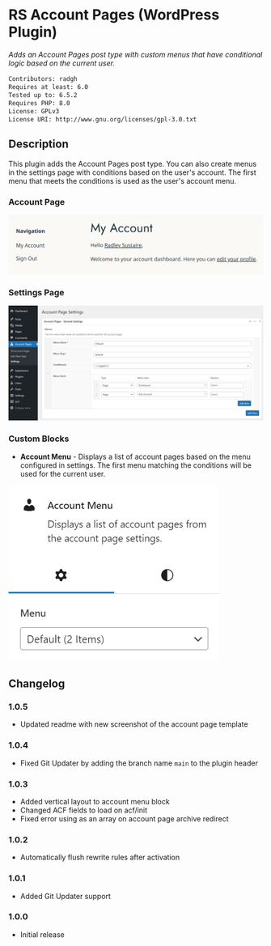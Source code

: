 # RS Account Pages (WordPress Plugin)

_Adds an Account Pages post type with custom menus that have conditional logic based on the current user._

```
Contributors: radgh
Requires at least: 6.0
Tested up to: 6.5.2
Requires PHP: 8.0
License: GPLv3
License URI: http://www.gnu.org/licenses/gpl-3.0.txt
```

## Description

This plugin adds the Account Pages post type. You can also create menus in the settings page with conditions based on the user's account. The first menu that meets the conditions is used as the user's account menu.

### Account Page

![Screenshot of the "Account Pages" post type](screenshot-account-pages.png)

### Settings Page

![Screenshot of the "Settings" page](screenshot-settings.png)

### Custom Blocks

- **Account Menu** - Displays a list of account pages based on the menu configured in settings. The first menu matching the conditions will be used for the current user.

![Screenshot of the "Account Menu" block](screenshot-account-menu.png)

## Changelog

### 1.0.5
* Updated readme with new screenshot of the account page template

### 1.0.4
* Fixed Git Updater by adding the branch name `main` to the plugin header

### 1.0.3
* Added vertical layout to account menu block
* Changed ACF fields to load on acf/init
* Fixed error using as an array on account page archive redirect

### 1.0.2
* Automatically flush rewrite rules after activation

### 1.0.1
* Added Git Updater support

### 1.0.0
* Initial release
